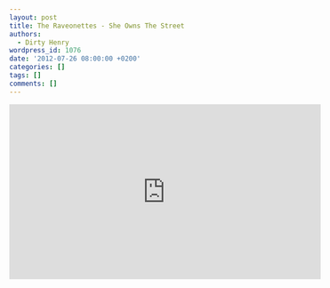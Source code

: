 ```yaml
---
layout: post
title: The Raveonettes - She Owns The Street
authors:
  - Dirty Henry
wordpress_id: 1076
date: '2012-07-26 08:00:00 +0200'
categories: []
tags: []
comments: []
---
```

<iframe width="560" height="315" src="http://www.youtube.com/embed/zGBLKevkdUw" frameborder="0" allowfullscreen></iframe>
